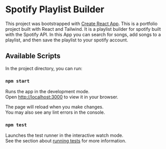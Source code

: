# Spotify Playlist Builder

This project was bootstrapped with [Create React App](https://github.com/facebook/create-react-app).
This is a portfolio project built with React and Tailwind. It is a playlist builder for spotify built with the Spotify API. In this App you can search for songs, add songs to a playlist, and then save the playlist to your spotify account.

## Available Scripts

In the project directory, you can run:

### `npm start`

Runs the app in the development mode.\
Open [http://localhost:3000](http://localhost:3000) to view it in your browser.

The page will reload when you make changes.\
You may also see any lint errors in the console.

### `npm test`

Launches the test runner in the interactive watch mode.\
See the section about [running tests](https://facebook.github.io/create-react-app/docs/running-tests) for more information.


